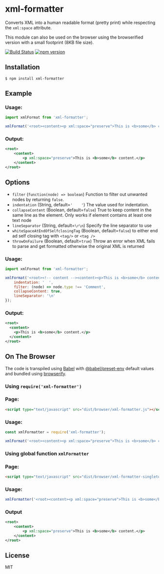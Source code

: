 
# xml-formatter

Converts XML into a human readable format (pretty print) while respecting the `xml:space` attribute.

This module can also be used on the browser using the browserified version with a small footprint (8KB file size).

[![Build Status](https://github.com/chrisbottin/xml-formatter/actions/workflows/ci.yml/badge.svg)](https://github.com/chrisbottin/xml-formatter/actions/workflows/ci.yml) [![npm version](https://img.shields.io/npm/v/xml-formatter.svg)](https://npmjs.org/package/xml-formatter)

## Installation

```
$ npm install xml-formatter
```

## Example

### Usage:

```js
import xmlFormat from 'xml-formatter';

xmlFormat('<root><content><p xml:space="preserve">This is <b>some</b> content.</content></p>');
```

### Output:

```xml
<root>
    <content>
        <p xml:space="preserve">This is <b>some</b> content.</p>
    </content>
</root>
```

## Options

- `filter` (`function(node) => boolean`) Function to filter out unwanted nodes by returning `false`.
- `indentation` (String, default=`'    '`) The value used for indentation.
- `collapseContent` (Boolean, default=`false`) True to keep content in the same line as the element. Only works if element contains at least one text node
- `lineSeparator` (String, default=`\r\n`) Specify the line separator to use
- `whiteSpaceAtEndOfSelfclosingTag` (Boolean, default=`false`) to either end ad self closing tag with `<tag/>` or `<tag />`
- `throwOnFailure` (Boolean, default=`true`) Throw an error when XML fails to parse and get formatted otherwise the original XML is returned

### Usage:
 
```js
import xmlFormat from 'xml-formatter';

xmlFormat('<root><!-- content --><content><p>This is <b>some</b> content.</content></p>', {
    indentation: '  ', 
    filter: (node) => node.type !== 'Comment', 
    collapseContent: true, 
    lineSeparator: '\n'
});

```

### Output:

```xml
<root>
  <content>
    <p>This is <b>some</b> content.</p>
  </content>
</root>
```

## On The Browser

The code is transpiled using [Babel](https://babeljs.io/) with [@babel/preset-env](https://babeljs.io/docs/en/babel-preset-env) default values and bundled using [browserify](https://browserify.org/).

### Using `require('xml-formatter')`

### Page:
 
```html
<script type="text/javascript" src="dist/browser/xml-formatter.js"></script>
```

### Usage:
 
```js
const xmlFormatter = require('xml-formatter');

xmlFormat('<root><content><p xml:space="preserve">This is <b>some</b> content.</content></p>');
```

### Using global function `xmlFormatter`

### Page:

```html
<script type="text/javascript" src="dist/browser/xml-formatter-singleton.js"></script>
```

### Usage:

```js
xmlFormatter('<root><content><p xml:space="preserve">This is <b>some</b> content.</content></p>');
```

### Output

```xml
<root>
    <content>
        <p xml:space="preserve">This is <b>some</b> content.</p>
    </content>
</root>
```

## License

MIT
